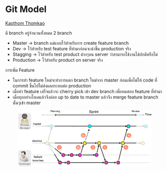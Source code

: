 # Git Model

[Kaothom Thomkao](https://app.gitbook.com/u/qnHc3ighR5YNc27y3goLcvHnDnt1 "mention")

มี branch อยู่จำนวนทั้งหมด 2 branch

* Master  -> branch แม่แบบไว้สำหรับการ create feature branch
* Dev  ->  ไว้สำหรับ test feature ที่ทำมาก่อนจะนำขึ้น production จริง
* Stagging  -> ไว้สำหรับ test product ต่างๆบน server ว่าสามารถใช้งานได้ปกติหรือไม่
* Production  -> ไว้สำหรับ product on server จริง

การเพิ่ม Feature

* ในการทำ feature ใหม่จะทำการแตก branch ใหม่จาก master ก่อนเพื่อไม่ให้ code ที่ commit ขึ้นไปไม่ส่งผลกระทบต่อ production&#x20;
* เมื่อทำ feature เสร็จแล้วจะ cherry pick เข้า dev branch เพื่อทดสอบ feature ที่ทำมา
* เมื่อทุกอย่างโอเคแล้วจึงค่อย up to date to master แล้วจึง merge feature branch นั้นๆเข้า master



<figure><img src="../.gitbook/assets/Simplified-version-of-the-gitflow-branching-model-adapted-from-8.png" alt=""><figcaption></figcaption></figure>
